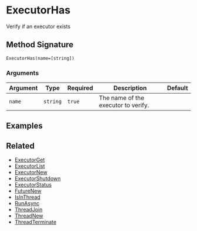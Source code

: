 # ExecutorHas

Verify if an executor exists

## Method Signature

```
ExecutorHas(name=[string])
```

### Arguments

| Argument | Type     | Required | Description                         | Default |
| -------- | -------- | -------- | ----------------------------------- | ------- |
| `name`   | `string` | `true`   | The name of the executor to verify. |         |

## Examples

## Related

* [ExecutorGet](executorget.md)
* [ExecutorList](executorlist.md)
* [ExecutorNew](executornew.md)
* [ExecutorShutdown](executorshutdown.md)
* [ExecutorStatus](executorstatus.md)
* [FutureNew](futurenew.md)
* [IsInThread](isinthread.md)
* [RunAsync](runasync.md)
* [ThreadJoin](threadjoin.md)
* [ThreadNew](threadnew.md)
* [ThreadTerminate](threadterminate.md)
